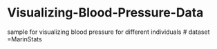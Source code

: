 # Visualizing-Blood-Pressure-Data
sample for visualizing blood pressure for different individuals # dataset =MarinStats
